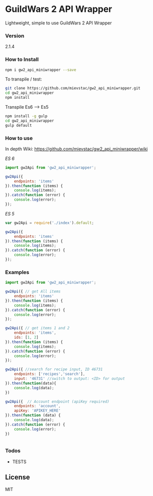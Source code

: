 # GuildWars 2 API Wrapper
Lightweight, simple to use GuildWars 2 API Wrapper


### Version
2.1.4

### How to Install
 
```sh
npm i gw2_api_miniwrapper --save
```
To transpile / test:
```sh
git clone https://github.com/mievstac/gw2_api_miniwrapper.git
cd gw2_api_miniwrapper
npm install
```

Transpile Es6 --> Es5
```sh
npm install -g gulp
cd gw2_api_miniwrapper
gulp default
```

### How to use

In depth Wiki: https://github.com/mievstac/gw2_api_miniwrapper/wiki

*ES 6*
```javascript
import gw2Api from 'gw2_api_miniwrapper';

gw2Api({
    endpoints: 'items'
}).then(function (items) {
    console.log(items);
}).catch(function (error) {
    console.log(error);
});
```

*ES 5*
```javascript
var gw2Api = require('./index').default;

gw2Api({
    endpoints: 'items'
}).then(function (items) {
    console.log(items);
}).catch(function (error) {
    console.log(error);
});
```

### Examples
```javascript
import gw2Api from 'gw2_api_miniwrapper';

gw2Api({ // get All items
    endpoints: 'items'
}).then(function (items) {
    console.log(items);
}).catch(function (error) {
    console.log(error);
});

gw2Api({ // get items 1 and 2
    endpoints: 'items',
    ids: [1, 2]
}).then(function (items) {
    console.log(items);
}).catch(function (error) {
    console.log(error);
});

gw2Api({ //search for recipe input, ID 46731
    endpoints: ['recipes','search'],
    input: '46731' //switch to output: <ID> for output
}).then(function(data){
    console.log(data);
})

gw2Api({  // Account endpoint (apiKey required)
    endpoints: 'account',
    apiKey: 'APIKEY_HERE'
}).then(function (data) {
    console.log(data);
}).catch(function (error) {
    console.log(error);
})



```

### Todos

 - TESTS

License
----

MIT



